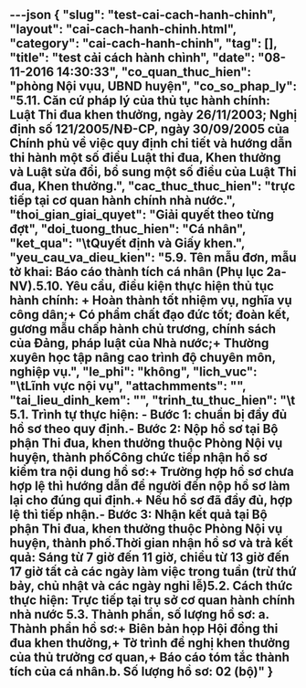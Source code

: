---json
{
    "slug": "test-cai-cach-hanh-chinh",
    "layout": "cai-cach-hanh-chinh.html",
    "category": "cai-cach-hanh-chinh",
    "tag": [],
    "title": "test cải cách hành chình",
    "date": "08-11-2016 14:30:33",
    "co_quan_thuc_hien": "phòng Nội vụu, UBND huyện",
    "co_so_phap_ly": "5.11. Căn cứ pháp lý của thủ tục hành chính: Luật Thi đua khen thưởng, ngày 26/11/2003; Nghị định số 121/2005/NĐ-CP, ngày 30/09/2005 của Chính phủ về việc quy định chi tiết và hướng dẫn thi hành một số điều Luật thi đua, Khen thưởng và Luật sửa đổi, bổ sung một số điều của Luật Thi đua, Khen thưởng.",
    "cac_thuc_thuc_hien": "trực tiếp tại cơ quan hành chính nhà nước.",
    "thoi_gian_giai_quyet": "Giải quyết theo từng đợt",
    "doi_tuong_thuc_hien": "Cá nhân",
    "ket_qua": "\tQuyết định và Giấy khen.",
    "yeu_cau_va_dieu_kien": "5.9. Tên mẫu đơn, mẫu tờ khai: Báo cáo thành tích cá nhân (Phụ lục 2a-NV).5.10. Yêu cầu, điều kiện thực hiện thủ tục hành chính: + Hoàn thành tốt nhiệm vụ, nghĩa vụ công dân;+ Có phẩm chất đạo đức tốt; đoàn kết, gương mẫu chấp hành chủ trương, chính sách của Đảng, pháp luật của Nhà nước;+ Thường xuyên học tập nâng cao trình độ chuyên môn, nghiệp vụ.",
    "le_phi": "không",
    "lich_vuc": "\tLĩnh vực nội vụ",
    "attachmments": "",
    "tai_lieu_dinh_kem": "",
    "trinh_tu_thuc_hien": "\t 5.1. Trình tự thực hiện: - Bước 1: chuẩn bị đầy đủ hồ sơ theo quy định.- Bước 2: Nộp hồ sơ tại Bộ phận Thi đua, khen thưởng thuộc Phòng Nội vụ huyện, thành phốCông chức tiếp nhận hồ sơ kiểm tra nội dung hồ sơ:+ Trường hợp hồ sơ chưa hợp lệ thì hướng dẫn để người đến nộp hồ sơ làm lại cho đúng qui định.+ Nếu hồ sơ đã đầy đủ, hợp lệ thì tiếp nhận.- Bước 3: Nhận kết quả tại Bộ phận Thi đua, khen thưởng thuộc Phòng Nội vụ huyện, thành phố.Thời gian nhận hồ sơ và trả kết quả: Sáng từ 7 giờ đến 11 giờ, chiều từ 13 giờ đến 17 giờ tất cả các ngày làm việc trong tuần (trừ thứ bảy, chủ nhật và các ngày nghỉ lễ)5.2. Cách thức thực hiện: Trực tiếp tại trụ sở cơ quan hành chính nhà nước 5.3. Thành phần, số lượng hồ sơ: a. Thành phần hồ sơ:+ Biên bản họp Hội đồng thi đua khen thưởng,+ Tờ trình đề nghị khen thưởng của thủ trưởng cơ quan,+ Báo cáo tóm tắc thành tích của cá nhân.b. Số lượng hồ sơ: 02 (bộ)"
}
---
